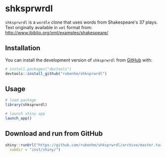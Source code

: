 
# shksprwrdl

<!-- badges: start -->
<!-- badges: end -->

`shksprwrdl` is a `wordle`  clone that uses words from Shakespeare's 37 plays.
Text originally available in `xml` format from:
<http://www.ibiblio.org/xml/examples/shakespeare/>

## Installation

You can install the development version of `shksprwrdl` from [GitHub](https://github.com/) with:

``` r
# install.packages("devtools")
devtools::install_github("rubenhm/shksprwrdl")
```

## Usage


``` r
# load package
library(shksprwrdl)

# launch shiny app
launch_app()
```


## Download and run from GitHub

```r
shiny::runUrl("https://github.com/rubenhm/shksprwrdl/archive/master.tar.gz",
  subdir = "inst/shiny/")
```
